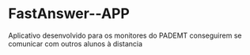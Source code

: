# FastAnswer--APP
Aplicativo desenvolvido para os monitores do PADEMT conseguirem se comunicar com outros alunos à distancia 
